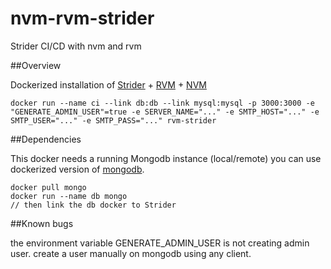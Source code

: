 # nvm-rvm-strider
Strider CI/CD with nvm and rvm

##Overview

Dockerized installation of [Strider](https://github.com/Strider-CD/strider) + [RVM](https://github.com/rvm/rvm) + [NVM](https://github.com/creationix/nvm)

```
docker run --name ci --link db:db --link mysql:mysql -p 3000:3000 -e "GENERATE_ADMIN_USER"=true -e SERVER_NAME="..." -e SMTP_HOST="..." -e SMTP_USER="..." -e SMTP_PASS="..." rvm-strider
```
##Dependencies

This docker needs a running Mongodb instance (local/remote)
you can use dockerized version of [mongodb](https://registry.hub.docker.com/_/mongo/).

```
docker pull mongo
docker run --name db mongo
// then link the db docker to Strider
```


##Known bugs

the environment variable GENERATE_ADMIN_USER is not creating admin user. create a user manually on mongodb using any client.

